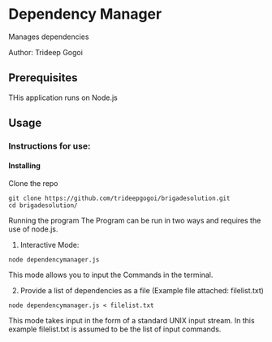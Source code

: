 # Dependency Manager

Manages dependencies

Author: Trideep Gogoi

## Prerequisites
THis application runs on Node.js

## Usage

### Instructions for use:

#### Installing
Clone the repo
```
git clone https://github.com/trideepgogoi/brigadesolution.git
cd brigadesolution/
```

Running the program
The Program can be run in two ways and requires the use of node.js.


1. Interactive Mode:
```
node dependencymanager.js
```
This mode allows you to input the Commands in the terminal.

2. Provide a list of dependencies as a file (Example file attached: filelist.txt)
```
node dependencymanager.js < filelist.txt
```
This mode takes input in the form of a standard UNIX input stream. In this example filelist.txt is assumed to be the list of input commands.
